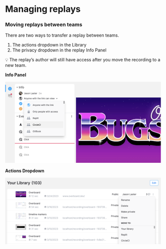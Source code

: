 # Managing replays

### Moving replays between teams

There are two ways to transfer a replay between teams.

1. The actions dropdown in the Library
2. The privacy dropdown in the replay Info Panel

<aside>
💡 The replay’s author will still have access after you move the recording to a new team.

</aside>

********************Info Panel********************

![Untitled](Managing%20replays%200e34604456b241ad8171e532c5484130/Untitled.png)

**Actions Dropdown**

![Untitled](Managing%20replays%200e34604456b241ad8171e532c5484130/Untitled%201.png)